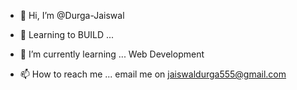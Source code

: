 - 👋 Hi, I’m @Durga-Jaiswal
- 👀 Learning to BUILD ...
- 🌱 I’m currently learning ... Web Development

- 📫 How to reach me ... email me on jaiswaldurga555@gmail.com

<!---
Durga-Jaiswal/Durga-Jaiswal is a ✨ special ✨ repository because its `README.md` (this file) appears on your GitHub profile.
You can click the Preview link to take a look at your changes.
--->
